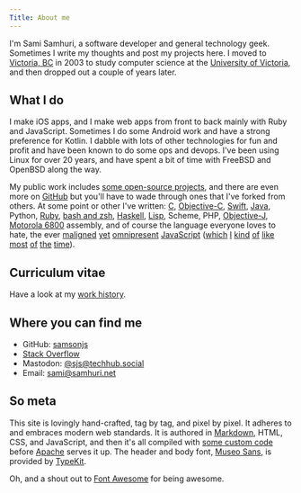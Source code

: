 ```yaml
---
Title: About me
---
```


I'm Sami Samhuri, a software developer and general technology geek. Sometimes I write my thoughts and post my projects here. I moved to [Victoria, BC][vic] in 2003 to study computer science at the [University of Victoria][uvic], and then dropped out a couple of years later.

[vic]: http://en.wikipedia.org/wiki/Victoria,_British_Columbia
[uvic]: http://uvic.ca


## What I do

I make iOS apps, and I make web apps from front to back mainly with Ruby and JavaScript. Sometimes I do some Android work and have a strong preference for Kotlin. I dabble with lots of other technologies for fun and profit and have been known to do some ops and devops. I've been using Linux for over 20 years, and have spent a bit of time with FreeBSD and OpenBSD along the way.

My public work includes [some open-source projects][proj], and there are even more on [GitHub][] but you'll have to wade through ones that I've forked from others. At some point or other I've written: [C][], [Objective-C][objc], [Swift][], [Java][], Python, [Ruby][], [bash and zsh][sh], [Haskell][], [Lisp][], Scheme, PHP, [Objective-J][objj], [Motorola 6800][m6800] assembly, and of course the language everyone loves to hate, the ever [maligned][pusher] [yet][repl-edit] [omnipresent][format] [JavaScript][strftime] ([which][nw] [I][kwikemon] [kind][deferred] [of][gitter] [like][batteries] [most][deferredviz] [of][elisp] [the][mojoext] [time][node]).

[proj]: /projects
[GitHub]: https://github.com/samsonjs
[C]: /projects/lake
[objc]: https://github.com/samsonjs/samhuri.net-ios
[Swift]: https://github.com/krzysztofzablocki/KZLinkedConsole/commits?author=samsonjs
[Java]: /i-dont-write-java-for-fun
[Ruby]: /projects/compiler
[Haskell]: https://github.com/samsonjs/elschemo
[Lisp]: /projects/cheat.el
[objj]: https://github.com/samsonjs/cpwebsocket
[sh]: https://github.com/samsonjs/bin
[m6800]: https://en.wikipedia.org/wiki/Motorola_6800_family
[strftime]: /projects/strftime
[format]: https://github.com/samsonjs/format
[node]: https://github.com/samsonjs/node/commits?author=samsonjs
[repl-edit]: https://github.com/samsonjs/repl-edit
[pusher]: https://github.com/samsonjs/ThePusher
[nw]: https://github.com/samsonjs/NorthWatcher
[kwikemon]: https://github.com/samsonjs/kwikemon
[deferred]: https://github.com/samsonjs/deferred-js
[gitter]: https://github.com/samsonjs/gitter
[batteries]: https://github.com/samsonjs/batteries
[deferredviz]: https://github.com/samsonjs/DeferredVis-server
[elisp]: https://github.com/samsonjs/elisp.js
[mojoext]: https://github.com/samsonjs/Mojo.Ext

## Curriculum vitae

Have a look at my [work history](/cv).

## Where you can find me

- GitHub: [samsonjs][gh]
- [Stack Overflow][so]
- Mastodon: [@sjs@techhub.social][mastodon]
- Email: [sami@samhuri.net][email]

[gh]: https://github.com/samsonjs
[so]: https://stackoverflow.com/users/188752/sami-samhuri
[mastodon]: https://techhub.social/@sjs
[twttr]: https://twitter.com/_sjs
[ig]: https://www.instagram.com/samsonjs/
[email]: mailto:sami@samhuri.net

## So meta

This site is lovingly hand-crafted, tag by tag, and pixel by pixel. It adheres to and embraces modern web standards. It is authored in [Markdown][], HTML, CSS, and JavaScript, and then it's all compiled with [some custom code][samhuri.net] before [Apache][] serves it up. The header and body font, [Museo Sans][], is provided by [TypeKit][].

Oh, and a shout out to [Font Awesome][fa] for being awesome. <i class="fa fa-thumbs-up" style="color: #ccc"></i>

[Markdown]: http://daringfireball.net/projects/markdown/
[samhuri.net]: https://github.com/samsonjs/samhuri.net
[Apache]: http://apache.org
[Museo Sans]: http://www.exljbris.com/museosans.html
[TypeKit]: https://typekit.com/fonts
[fa]: http://fontawesome.io
